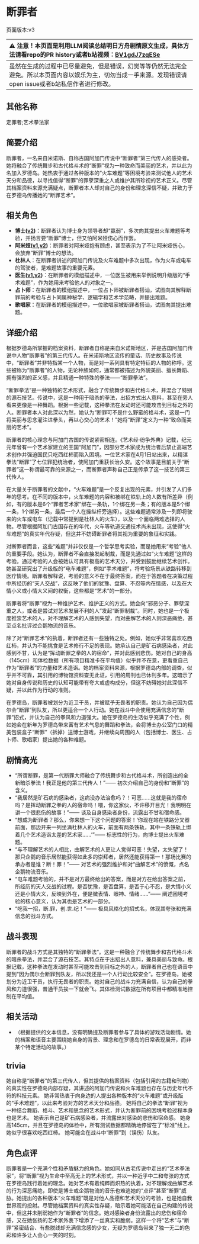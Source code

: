 # 断罪者
页面版本:v3
 

| :warning: 注意！本页面是利用LLM阅读总结明日方舟剧情原文生成，具体方法请看repo的PR history或者b站视频：[BV1gdJ7zqESe](https://www.bilibili.com/video/BV1gdJ7zqESe/)         |
|:----------------------------|
| 虽然在生成的过程中已尽量避免，但是错误，幻觉等等仍然无法完全避免。所以本页面内容以娱乐为主，切勿当成一手来源。发现错误请open issue或者b站私信作者进行修改。|



## 其他名称
定罪者;艺术拳法家
## 简要介绍
断罪者，一名来自米诺斯、自称古国阿加门传说中“断罪者”第三代传人的感染者。她将融合了传统舞步和古代格斗术的“断罪”视为一种致命而美丽的艺术，并以此为名加入罗德岛。她热衷于通过各种版本的“火车难题”等困境考验来测试他人的艺术天分和品德，以寻找值得“断罪”的罪孽深重之人或维护其所珍视的艺术正义。尽管其档案资料来源充满疑点，断罪者本人却对自己的身份和理念深信不疑，并致力于在罗德岛传播她的“断罪艺术”。
## 相关角色
-   **博士([v2](extended_char_bo_shi.md))**：断罪者认为博士身为领导者却“羸弱”，多次向其提出火车难题等考验，并扬言要“断罪”博士，但又怕阿米娅伤心而作罢。
-   **阿米娅([v1](../chars/char_002_amiya.md),[v2](char_002_amiya.md))**：断罪者对阿米娅抱有顾虑，甚至表示为了不让阿米娅伤心，会放弃“断罪”博士的想法。
-   **杜林人**：在断罪者讲述的阿加门传说及火车难题中多次出现，作为火车或电车的驾驶者，是难题故事的重要元素。
-   **医生([v1](../chars/char_4125_rdoc.md),[v2](char_4125_rdoc.md))**：在断罪者的模组描述中，一位医生被用来举例说明升级版的“手术难题”，作为她用来考验他人的对象之一。
-   **占卜师**：在断罪者的模组描述中，一位占卜师被断罪者搭讪，试图向其解释断罪前的考验与占卜同属神秘学、逻辑学和艺术学范畴，并提出难题。
-   **歌唱家**：在断罪者的模组描述中，一位歌唱家被断罪者搭讪，试图向其提出难题。
## 详细介绍
根据罗德岛所掌握的档案资料，断罪者自称是来自米诺斯地区，并是古国阿加门传说中人物“断罪者”的第三代传人。在米诺斯地区流传的童话、历史故事及传说中，“断罪者”并非特指某一个人物，而是对一系列具有特定特征的人物的称呼。这些被称为“断罪者”的人物，无论种族如何，通常都被描述为外貌美丽、擅长舞蹈、拥有强烈的正义感，并且精通一种特殊的拳法——“断罪拳法”。

“断罪拳法”是一种独特的艺术形式，融合了传统舞步和古代格斗术，并混合了特别的源石技艺。传说中，这是一种用于暗杀的拳法，出招方式出人意料，甚至在旁人看来更像是一种舞蹈。根据一些记载，这种拳法在发动时还可能攻击到目标之外的人。断罪者本人对此深以为然，她认为“断罪可不是什么野蛮的格斗术，这是一门将美丽与思念灌注进拳头，再以心交心的艺术！”她将“断罪”定义为一种“致命而美丽的艺术”。

断罪者的核心理念与阿加门古国的传说紧密相连。《艺术经·纷争外典》记载，纪元元年曾有一个艺术家建立的王国“阿加门”，因部分艺术家成为统治者后禁止高端艺术创作并强迫国民只吃西红柿而陷入困境。一位艺术家在4月1日站出来，以精湛拳法“断罪”了七位罪犯统治者，使阿加门重获长治久安。这个故事是目前关于“断罪者”这一称谓最可靠的来源之一，而断罪者声称自己正是传承了这一技艺的第三代传人。

在大量关于断罪者的文献中，“火车难题”是一个反复出现的元素，并引发了人们多年的思考。在不同的版本中，火车难题的内容和被绑在铁轨上的人数有所差异（例如，有的版本是6个“罪者艺术家”绑在一条轨，1个绑在另一条；有的版本是5个绑一条，1个绑另一条，最后一个人在操纵杆旁选择）。这些难题通常涉及一列即将驶来的火车或电车（记载中常提到是杜林人的火车），以及一个面临两难选择的人物。尽管根据阿加门古国存在的年代，火车等轨道交通技术尚未出现，这使得“火车难题”的真实年代存疑，但这并不妨碍断罪者将其视为重要的象征和实践。

对断罪者而言，这些“难题”并非仅仅是一个哲学思考实验，而是她用来“考验”他人的重要手段。她认为，断罪者不会直接发起制裁，而是先通过如“火车难题”这样的考验。通过考验的人会被她认可具有极高的艺术天分，并受到鼓励继续艺术创作。她甚至研究出了升级版的“电车难题”，例如“手术难题”，将考验场景从铁路转移到医疗情境。断罪者解释说，考验的意义不在于最终答案，而在于答题者在决策过程中所经历的“天人交战”，这反映了他们的犹豫、盘算、不忍等内在情感，以及在大情小义或小情大义间的权衡，这些都是“艺术”的一部分。

断罪者将“断罪”视为一种维护艺术、维护正义的方式。她会向“邪恶分子、罪孽深重之人，或者是尝试对艺术发展不利的人”发起“断罪制裁”。同时，她也是一个极度推崇艺术的人，对不理解艺术的人感到失望，而对曲解艺术的人则深恶痛绝，甚至点名批评过企鹅物流的音乐。

除了对“断罪艺术”的执着，断罪者还有一些独特之处。例如，她似乎非常喜欢吃西红柿，并认为不能挑食是艺术修行不足的表现。她承认自己是矿石病感染者，对此感到不甘，认为是“挥动断罪之拳的人的宿命”，并对此感到悲伤。她对自己的身高（145cm）和体检数据（所有项目精准卡在平均值）似乎并不在意，更看重自己作为“断罪者”的力量和艺术造诣。她的档案资料来源，根据罗德岛内部的调查，似乎并不可靠，其引用的博物馆资料查无此证，引用的周刊也已休刊多年。这暗示了她对自身传说和历史的认知可能带有夸大或虚构成分，但这不妨碍她对此深信不疑，并以此作为行动的准则。

在罗德岛，断罪者被划分为近卫干员，并被赋予无畏者的职责。她认为自己因为偶尔会“断罪”到队友，所以更适合一个人行动。她在战斗中会使用充满信念的“断罪”招式，并认为自己的拳风和力道强大。她在罗德岛的生活似乎充满了个性，例如她会在新年为罗德岛带来富有艺术气息的舞蹈和拳法，会将博士办公室门口的精美包装盒子“断罪”（拆掉）送博士游戏，并继续向周围的人（包括博士、医生、占卜师、歌唱家）提出她的各种难题。
## 剧情高光
*   “所谓断罪，是第一代断罪大师融合了传统舞步和古代格斗术，所创造出的全新暗杀拳法！我正是他的第三代传人！”—— 初次介绍自己的身份和“断罪”的含义。
*   “我居然是矿石病的感染者，这病没办法治愈吗？！可恶......这就是我的宿命吗？是挥动断罪之拳的人的宿命吗！喂，你这家伙，不许移开目光！我明明在讲一个很悲伤的故事！”—— 谈及自身感染者身份，流露出不甘和宿命感。
*   “想成为断罪者？那么，你来想一下这个问题的答案！‘你现在站在铁路分叉器前面，那边开来一列坐满杜林人的火车，前面有两条铁轨，其中一条铁轨上绑着几个艺术造诣太差的艺术家......’”—— 标志性的行为，向博士提出火车难题。
*   “与不理解艺术的人相比，曲解艺术的人更让人觉得可恶！失望，太失望了！那只企鹅的音乐居然能获得如此多的崇拜者，居然还能获得第一！那场比赛的承办者是谁？断！罪！”—— 对艺术的强烈维护和对“曲解艺术”的愤慨，点名企鹅物流音乐。
*   “电车难题考验的，并不是对方最终给出的答案，而是对方在给出答案之前，所经历的天人交战的过程。是否犹豫，是否盘算，是否于心不忍，是大情小义还是小情大义，反映到外在，便是微表情、眼神、情绪......”—— 阐述困境考验的核心意义，认为其也是艺术的一部分。
*   “吃我一招，断.罪，创.世.纪！”—— 极具风格化的招式名，体现其夸张和充满信念的战斗方式。
## 战斗表现
断罪者的战斗方式是其独特的“断罪拳法”。这是一种融合了传统舞步和古代格斗术的暗杀拳法，并混合了源石技艺。其特点在于出招出人意料，兼具美丽与致命。根据记载，这种拳法在发动时甚至可能攻击到目标之外的人，断罪者自己也在语音中提到“因为偶尔会断罪到队友，所以我还是一个人行动比较安全”。在罗德岛，她被划分为近卫干员，执行无畏者的职责。她对自己的战斗力充满自信，认为自己的拳风和力道很强，普通干员挨一下就会飞。其体检测试数据在所有项目中都精准地控制在平均值。
## 相关活动
-   （根据提供的文本信息，没有明确提及断罪者参与了具体的游戏活动剧情。她的档案和语音主要围绕她自身的背景、理念和在罗德岛的日常表现展开，而非某个特定活动的故事。）
## trivia
她自称是“断罪者”的第三代传人，但其提供的档案资料（包括引用的古籍和刊物）的真实性在罗德岛内部存疑，其讲述的阿加门传说和火车难题也存在与历史年代不符的科技元素。
她非常热衷于向身边的人提出各种版本的“火车难题”或升级版的“手术难题”，以此来考验对方的艺术天分和品德。
她将自己的拳法“断罪”视为一种结合舞蹈、格斗、艺术和思念的艺术形式，并认为断罪前的困境考验过程本身也是艺术。
她表示自己是矿石病感染者，并流露出对感染的悲伤和宿命感。
她身高145cm，并且在罗德岛的体检中，所有测试数据都精确地停留在了“标准”线上。
她似乎很喜欢吃西红柿。
她可能会在战斗中“断罪”到（误伤）队友。
## 角色点评
断罪者是一个充满个性和矛盾魅力的角色。她如同从古老传说中走出的“艺术拳法家”，将“断罪”视为生命中至高无上的艺术形式，并以一种近乎中二和夸张的方式在罗德岛践行着她的理念。她对艺术有着纯粹而炽热的执着，对不理解或曲解艺术的行为深恶痛绝，即使是博士或企鹅物流的音乐也难逃她的“点评”甚至“断罪”威胁。她提出的各种版本“火车难题”既是对他人品德和艺术天分的考验，也是她自我世界观的投射。尽管她档案资料的真实性存疑，暗示着她可能活在自己构建的传说中，但这并未削弱她作为“断罪者”的信念。她对感染者身份流露出的悲伤和宿命感，又在她张扬的艺术家外表下增添了一丝真实和脆弱。这样一个将“艺术”与“断罪”紧密结合、有些脱线却充满信念感的少女，无疑为罗德岛带来了独一无二的色彩和许多让人会心一笑的时刻。
